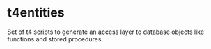 # t4entities
Set of t4 scripts to generate an access layer to database objects like functions and stored procedures.
